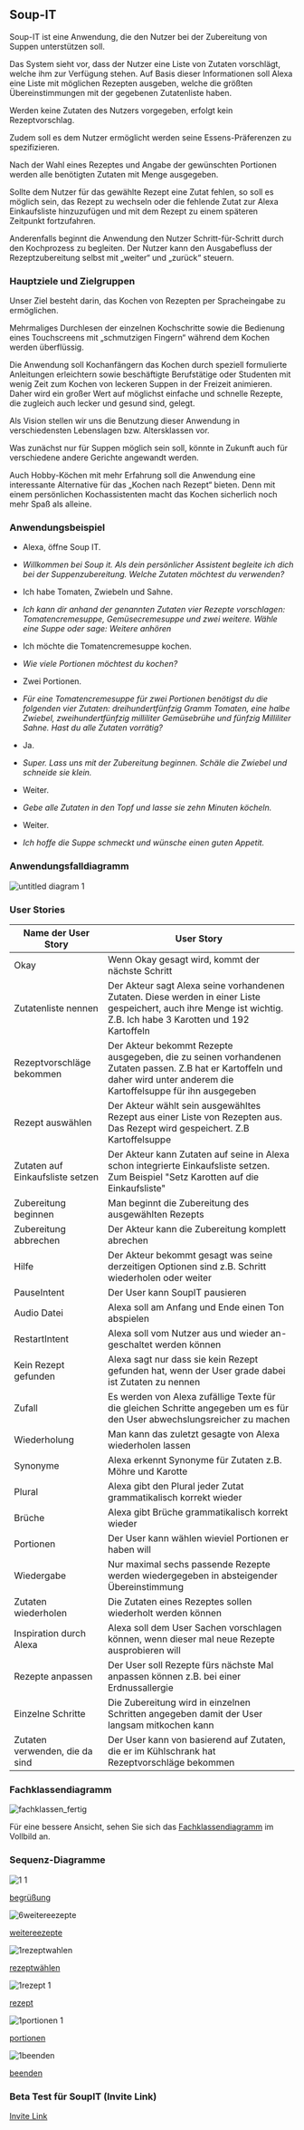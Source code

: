 ## Soup-IT

Soup-IT ist eine Anwendung, die den Nutzer bei der Zubereitung von Suppen unterstützen soll. 

Das System sieht vor, dass der Nutzer eine Liste von Zutaten vorschlägt, welche ihm zur Verfügung stehen. Auf Basis dieser Informationen soll Alexa eine Liste mit möglichen Rezepten ausgeben, welche die größten Übereinstimmungen mit der gegebenen Zutatenliste haben.

Werden keine Zutaten des Nutzers vorgegeben, erfolgt kein Rezeptvorschlag. 

Zudem soll es dem Nutzer ermöglicht werden seine Essens-Präferenzen zu spezifizieren. 

Nach der Wahl eines Rezeptes und Angabe der gewünschten Portionen werden alle benötigten Zutaten mit Menge ausgegeben.

Sollte dem Nutzer für das gewählte Rezept eine Zutat fehlen, so soll es möglich sein, das Rezept zu wechseln oder die fehlende Zutat zur Alexa Einkaufsliste hinzuzufügen und mit dem Rezept zu einem späteren Zeitpunkt fortzufahren. 

Anderenfalls beginnt die Anwendung den Nutzer Schritt-für-Schritt durch den Kochprozess zu begleiten. Der Nutzer kann den Ausgabefluss der Rezeptzubereitung selbst mit „weiter“ und „zurück“ steuern. 

### Hauptziele und Zielgruppen 

Unser Ziel besteht darin, das Kochen von Rezepten per Spracheingabe zu ermöglichen.

Mehrmaliges Durchlesen der einzelnen Kochschritte sowie die Bedienung eines Touchscreens mit „schmutzigen Fingern“ während dem Kochen werden überflüssig. 

Die Anwendung soll Kochanfängern das Kochen durch speziell formulierte Anleitungen erleichtern sowie beschäftigte Berufstätige oder Studenten mit wenig Zeit zum Kochen von leckeren Suppen in der Freizeit animieren. Daher wird ein großer Wert auf möglichst einfache und schnelle Rezepte, die zugleich auch lecker und gesund sind, gelegt.

Als Vision stellen wir uns die Benutzung dieser Anwendung in verschiedensten Lebenslagen bzw. Altersklassen vor.

Was zunächst nur für Suppen möglich sein soll, könnte in Zukunft auch für verschiedene andere Gerichte angewandt werden. 

Auch Hobby-Köchen mit mehr Erfahrung soll die Anwendung eine interessante Alternative für das „Kochen nach Rezept“ bieten. Denn mit einem persönlichen Kochassistenten macht das Kochen sicherlich noch mehr Spaß als alleine.

### Anwendungsbeispiel


- Alexa, öffne Soup IT.

- *Willkommen bei Soup it. Als dein persönlicher Assistent begleite ich dich bei der Suppenzubereitung. Welche Zutaten möchtest du verwenden?*

- Ich habe Tomaten, Zwiebeln und Sahne.

- *Ich kann dir anhand der genannten Zutaten vier Rezepte vorschlagen: Tomatencremesuppe, Gemüsecremesuppe und zwei weitere. Wähle eine Suppe oder sage: Weitere anhören*

- Ich möchte die Tomatencremesuppe kochen.

- *Wie viele Portionen möchtest du kochen?*

- Zwei Portionen.

- *Für eine Tomatencremesuppe für zwei Portionen benötigst du die folgenden vier Zutaten: dreihundertfünfzig Gramm Tomaten, eine halbe Zwiebel, zweihundertfünfzig milliliter Gemüsebrühe und fünfzig Milliliter Sahne. Hast du alle Zutaten vorrätig?*

- Ja.

- *Super. Lass uns mit der Zubereitung beginnen. Schäle die Zwiebel und schneide sie klein.*

- Weiter.

- *Gebe alle Zutaten in den Topf und lasse sie zehn Minuten köcheln.*

- Weiter.

- *Ich hoffe die Suppe schmeckt und wünsche einen guten Appetit.*

### Anwendungsfalldiagramm

![untitled diagram 1](https://user-images.githubusercontent.com/43779031/51003773-57fc1180-1538-11e9-9904-7199c7e94d01.png)


### User Stories

Name   der User Story | User   Story
-- | --
Okay | Wenn Okay gesagt wird, kommt der nächste   Schritt
Zutatenliste nennen | Der Akteur sagt Alexa seine vorhandenen   Zutaten. Diese werden in einer Liste gespeichert, auch ihre Menge ist   wichtig. Z.B. Ich habe 3 Karotten und 192 Kartoffeln
Rezeptvorschläge bekommen | Der Akteur bekommt Rezepte ausgegeben, die   zu seinen vorhandenen Zutaten passen. Z.B hat er Kartoffeln und daher wird   unter anderem die Kartoffelsuppe für ihn ausgegeben
Rezept auswählen | Der Akteur wählt sein ausgewähltes Rezept   aus einer Liste von Rezepten aus. Das Rezept wird gespeichert. Z.B   Kartoffelsuppe
Zutaten auf Einkaufsliste setzen | Der Akteur kann Zutaten auf seine in Alexa   schon integrierte Einkaufsliste setzen. Zum Beispiel "Setz Karotten auf   die Einkaufsliste"
Zubereitung beginnen | Man beginnt die Zubereitung des   ausgewählten Rezepts
Zubereitung abbrechen | Der Akteur kann die Zubereitung komplett   abrechen
Hilfe | Der Akteur bekommt gesagt was seine   derzeitigen Optionen sind z.B. Schritt wiederholen oder weiter
PauseIntent | Der User kann SoupIT pausieren
Audio Datei | Alexa soll am Anfang und Ende einen Ton   abspielen
RestartIntent | Alexa soll vom Nutzer aus und wieder an-geschaltet   werden können
Kein Rezept gefunden | Alexa sagt nur dass sie kein Rezept   gefunden hat, wenn der User grade dabei ist Zutaten zu nennen
Zufall | Es werden von Alexa zufällige Texte für die   gleichen Schritte angegeben um es für den User abwechslungsreicher zu machen
Wiederholung | Man kann das zuletzt gesagte von Alexa   wiederholen lassen
Synonyme | Alexa erkennt Synonyme für Zutaten z.B.   Möhre und Karotte
Plural | Alexa gibt den Plural jeder Zutat grammatikalisch   korrekt wieder
Brüche | Alexa gibt Brüche grammatikalisch korrekt   wieder
Portionen | Der User kann wählen wieviel Portionen er   haben will
Wiedergabe | Nur maximal sechs passende Rezepte werden   wiedergegeben in absteigender Übereinstimmung
Zutaten wiederholen | Die Zutaten eines Rezeptes sollen wiederholt   werden können
Inspiration durch Alexa | Alexa soll dem User Sachen vorschlagen können,   wenn dieser mal neue Rezepte ausprobieren will
Rezepte anpassen | Der User soll Rezepte fürs nächste Mal   anpassen können z.B. bei einer Erdnussallergie
Einzelne Schritte | Die Zubereitung wird in einzelnen Schritten   angegeben damit der User langsam mitkochen kann
Zutaten verwenden, die da sind | Der User kann von basierend auf Zutaten, die er   im Kühlschrank hat Rezeptvorschläge bekommen

### Fachklassendiagramm

![fachklassen_fertig](https://user-images.githubusercontent.com/43878732/51002600-14070d80-1534-11e9-8969-b0d434b9feb9.png)

Für eine bessere Ansicht, sehen Sie sich das [Fachklassendiagramm](https://user-images.githubusercontent.com/43878732/51002600-14070d80-1534-11e9-8969-b0d434b9feb9.png) im Vollbild an.


### Sequenz-Diagramme

![1 1](https://user-images.githubusercontent.com/43878732/49977022-d6b75c00-ff44-11e8-93e8-2b6791a2f585.png)

[begrüßung](https://user-images.githubusercontent.com/43878732/49977022-d6b75c00-ff44-11e8-93e8-2b6791a2f585.png)

![6weitereezepte](https://user-images.githubusercontent.com/43878732/49977117-58a78500-ff45-11e8-8dd2-31d84a6eb889.png)

[weitereezepte](https://user-images.githubusercontent.com/43878732/49977117-58a78500-ff45-11e8-8dd2-31d84a6eb889.png)

![1rezeptwahlen](https://user-images.githubusercontent.com/43878732/49977184-9efce400-ff45-11e8-90b8-0bdeecc43974.png)

[rezeptwählen](https://user-images.githubusercontent.com/43878732/49977184-9efce400-ff45-11e8-90b8-0bdeecc43974.png)

![1rezept 1](https://user-images.githubusercontent.com/43878732/49977469-bdafaa80-ff46-11e8-80e9-936390e3092e.png)

[rezept](https://user-images.githubusercontent.com/43878732/49977469-bdafaa80-ff46-11e8-80e9-936390e3092e.png)

![1portionen 1](https://user-images.githubusercontent.com/43878732/49977775-eedcaa80-ff47-11e8-9899-4f66e3bdac76.png)

[portionen](https://user-images.githubusercontent.com/43878732/49977775-eedcaa80-ff47-11e8-9899-4f66e3bdac76.png)

![1beenden](https://user-images.githubusercontent.com/43878732/49977660-7b3a9d80-ff47-11e8-940d-b2aea765e211.png)

[beenden](https://user-images.githubusercontent.com/43878732/49977660-7b3a9d80-ff47-11e8-940d-b2aea765e211.png)


### Beta Test für SoupIT (Invite Link)

[Invite Link](https://skills-store.amazon.com/deeplink/tvt/28475fb1a61e0a449fda68ae373fc150b6d5be47c812708c42526791f5895976fe3122c1f8b97acef8b99fbbfb9ca5287e76bf4c203fbb8a7c0eeaf0fbd2f50251c99ff461e7dd9e2d0b499ef8ecf94c5bcaea41bf33b3cab0baa1f18f97428a98a865e5cb4a00089430372d4fc37dc0)



